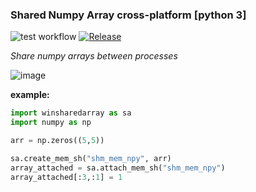 ### Shared Numpy Array cross-platform [python 3]
![test workflow](https://github.com/imaginary-friend94/SharedNumpyArray/actions/workflows/tests.yml/badge.svg)
[![Release](https://img.shields.io/github/v/release/imaginary-friend94/SharedNumpyArray)](https://github.com/imaginary-friend94/SharedNumpyArray/releases)

*Share numpy arrays between processes*
<br/>

![image](https://github.com/imaginary-friend94/SharedNumpyArray/assets/15076754/0e845f40-2589-41e2-a89d-9172b5f6efcf)

**example:**
```python
import winsharedarray as sa
import numpy as np

arr = np.zeros((5,5))

sa.create_mem_sh("shm_mem_npy", arr)
array_attached = sa.attach_mem_sh("shm_mem_npy")
array_attached[:3,:1] = 1


